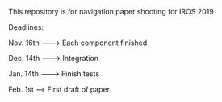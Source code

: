 This repository is for navigation paper shooting for IROS 2019

Deadlines:

Nov. 16th ---> Each component finished

Dec. 14th ---> Integration

Jan. 14th ---> Finish tests

Feb. 1st --> First draft of paper
